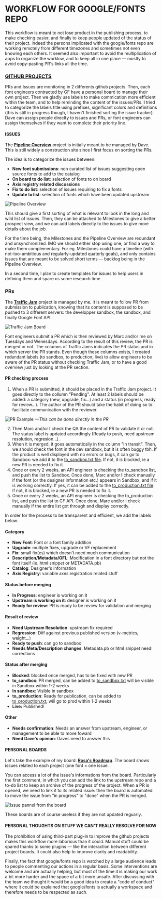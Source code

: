 # WORKFLOW FOR GOOGLE/FONTS REPO

This workflow is meant to not lose product in the publishing process, to make checking easier, and finally to keep people updated of the status of their project. Indeed the persons implicated with the google/fonts repo are working remotely from different timezones and sometimes not even knowing each others. It seemed also important to avoid the multiplication of apps to organize the worklow, and to keep all in one place — mostly to avoid copy-pasting PR's links all the time.

### [GITHUB PROJECTS](https://github.com/google/fonts/projects)
PRs and Issues are monitoring in 2 differents github projects. Then, each font engineers contracted by GF have a personal board to manage their own project. Then we gladly use labels to make commication more efficient within the team, and to help reminding the content of the issues/PRs. I tried to categorize the labels title using prefixes, significant colors and definitions (this is still in progress though, I haven't finished sorting the issue tracker). Dave can assign people direclty to issues and PRs, or font engineers can assign themselves if they want to complete their priority line.

#### ISSUES
The **[Pipeline Overview](https://github.com/google/fonts/projects/7)** project is initially meant to be managed by Dave. This is still widely a construction site since I first focus on sorting the PRs.

The idea is to categorize the issues between:
- **New font submissions**: non curated list of issues suggesting open source fonts to add to the catalog
- **On board to do list**: selection of fonts to on board
- **Axis registry related discussions**
- **Fix to do list**: selection of issues requiring to fix a fonts
- **Update to list**: selection of fonts which have been updated upstream

![Pipeline Overview](https://user-images.githubusercontent.com/12222436/104586226-7e903e00-5665-11eb-911b-17c1ab433baa.png)

This should give a first sorting of what is relevant to look in the long and wild list of issues. Then, they can be attached to Milestones to give a better prospect view, and we can add labels directly to the issues to give more details about the job. 

For the time being, the Milestones and the Pipeline Overview are redundant and unsynchronized. IMO we should either stop using one, or find a way to make them complementary. For eg. Milestones could have a timeline (with not-too-ambitious and regularly-updated quaterly goals), and only contains issues that are meant to be solved short terms — backlog being in the Pipeline Overview. 

In a second time, I plan to create templates for issues to help users in defining them and spare us some research time.

### PRs
The **[Traffic Jam](https://github.com/google/fonts/projects/1)** project is managed by me. It is meant to follow PR from submission to publication, knowing that its content is supposed to be pushed to 3 different servers: the developper sandbox, the sandbox, and finally Google Font API. 

![Traffic Jam Board](https://user-images.githubusercontent.com/12222436/104586245-851eb580-5665-11eb-8288-0e486c0399ab.png)

Font engineers submit a PR which is then reviewed by Marc and/or me on Tuesdays and Wenesdays. According to the result of this review, the PR is merged or not. The columns of Traffic Jams indicates the PR status and in which server the PR stands. Even though these columns exists, I created redundant labels (to sandbox, to production, live) to allow engineers to be aware of the PR status without checking Traffic Jam, or to have a good overview just by looking at the PR section.

#### PR checking process
1. When a PR is submitted, it should be placed in the Traffic Jam project. It goes directly to the collumn "Pending". At least 2 labels should be added: a category (new, upgrade, fix…) and a status (in progress, ready for review…). The author of the PR should take the habit of doing so to facilitate communication with the reviewer.

![PR Example](https://user-images.githubusercontent.com/12222436/104586334-9ff12a00-5665-11eb-8d83-0de3938efcb0.png)
*—This can be done directly in the PR*

2. Then Marc and/or I check the QA the content of PR to validate it or not. The status label is updated accordingly (Ready to push, need upstream resolution, regresion…).
3. When it is merged, it goes automatically in the column "In transit". Then, we should check the font in the dev sandbox, but it is often buggy tbh. If the product is well displayed with no errors or bugs, it can go to Sandbox: we add it to the [to_sandbox.txt file](https://github.com/google/fonts/blob/main/to_sandbox.txt). If not, it is blocked, ie a new PR is needed to fix it. 
4. Once or every 2 weeks, an API engineer is checking the to_sandbox list, and push the list to Sandbox. Once done, Marc and/or I check manually if the font (or the designer information etc.) appears in Sandbox, and if it is working correctly. If yes, it can be added to the [to_production.txt file](https://github.com/google/fonts/blob/main/to_production.txt). If not, it is blocked, ie a new PR is needed to fix it.
5. Once or every 2 weeks, an API engineer is checking the to_production list, and push the list to GF API. Once done, Marc and/or I check manually if the entire list got through and display correctly.

In order for the process to be transparent and efficient, we add the labels below.

#### Category
- **New Font**: Font or a font family addition
- **Upgrade**: multiple fixes, upgrade or VF replacement
- **Fix**: small fix(es) which doesn't need much communication
- **Description/Metadata/OFL**: Modification in a font directory but not the font itself (ie. html snippet or METADATA.pb)
- **Catalog**: Designer's information
- **Axis Registry**: variable axes registration related stuff

#### Status before merging
- **In Progress**: engineer is working on it
- **Upstream is working on it**: designer is working on it
- **Ready for review**: PR is ready to be review for validation and merging

#### Result of review
- **Need Upstream Resolution**: upstream fix required
- **Regression**: Diff against previous published version (v-metrics, weight…)
- **Ready to push**: can go to sandbox
- **Needs Meta/Description changes**: Metadata.pb or html snippet need corrections

#### Status after merging
- **Blocked**: blocked once merged, has to be fixed with new PR
- **to_sandbox**: PR merged, can be added to [to_sandbox.txt](https://github.com/google/fonts/blob/main/to_sandbox.txt) will be visible in Sandbox within 1-2 weeks
- **In sandbox**: Visible in sandbox
- **to_production:** Ready for publication, can be added to [to_production.txt](https://github.com/google/fonts/blob/main/to_production.txt), will go to prod within 1-2 weeks
- **Live:** Published!

#### Other
- **Needs confirmation**: Needs an answer from upstream, engineer, or management to be able to move foward
- **Need Dave's opinion**: Daves need to answer this

#### PERSONAL BOARDS
Let's take the example of my board: **[Rosa's Roadmap](https://github.com/google/fonts/projects/3)**. The board shows issues related to each project (one font = one issue. 

You can access a lot of the issue's informations from the board. Particularly the first comment, in which you can add the link to the upstream repo and a to-do list to keep an archive of the progress of the project. When a PR is opened, we need to link it to its related issue: then the board is automated to move the issue from "in progress" to "done" when the PR is merged.

![Issue pannel from the board](https://user-images.githubusercontent.com/12222436/114746522-28a86080-9d50-11eb-9a77-7415cfaa08f5.png)

These boards are of course useless if they are not updated reguarly.


#### PERSONAL THOUGHTS ON STUFF WE CAN'T REALLY RESOLVE FOR NOW

The prohibition of using third-part plug-in to improve the github projects makes this workflow more laborious than it could. Manual stuff could be spared thanks to some plugins — like the interaction between different project boards. It could also help to improve clarity and readability.

Finally, the fact that google/fonts repo is watched by a large audience leads to people commenting our actions in a regular basis. Some interventions are welcome and are actually helping, but most of the time it is making our work a bit more harder and the space of a bit more unsafe. After discussing with the team we thought it would be a good idea to create a "code of conduct" where it could be explained that google/fonts is actually a workspace and therefore needs to be respected as such.
